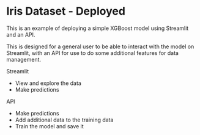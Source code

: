 # Iris Dataset - Deployed

This is an example of deploying a simple XGBoost model using Streamlit and an API. 

This is designed for a general user to be able to interact with the model on Streamlit, with an API for use to do some additional features for data management.

Streamlit
- View and explore the data
- Make predictions

API
- Make predictions
- Add additional data to the training data
- Train the model and save it
